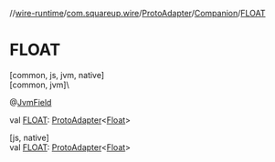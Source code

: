 //[wire-runtime](../../../../index.md)/[com.squareup.wire](../../index.md)/[ProtoAdapter](../index.md)/[Companion](index.md)/[FLOAT](-f-l-o-a-t.md)

# FLOAT

[common, js, jvm, native]\
[common, jvm]\

@[JvmField](https://kotlinlang.org/api/latest/jvm/stdlib/kotlin.jvm/-jvm-field/index.html)

val [FLOAT](-f-l-o-a-t.md): [ProtoAdapter](../index.md)&lt;[Float](https://kotlinlang.org/api/latest/jvm/stdlib/kotlin/-float/index.html)&gt;

[js, native]\
val [FLOAT](-f-l-o-a-t.md): [ProtoAdapter](../index.md)&lt;[Float](https://kotlinlang.org/api/latest/jvm/stdlib/kotlin/-float/index.html)&gt;

